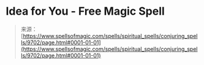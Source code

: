 <!--yml
category: 未分类
date: 2024-06-12 18:46:04
-->

# Idea for You - Free Magic Spell

> 来源：[https://www.spellsofmagic.com/spells/spiritual_spells/conjuring_spells/9702/page.html#0001-01-01](https://www.spellsofmagic.com/spells/spiritual_spells/conjuring_spells/9702/page.html#0001-01-01)